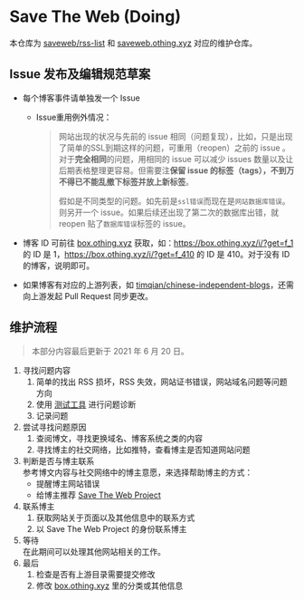 # Save The Web (Doing)

本仓库为 [saveweb/rss-list](https://github.com/saveweb/rss-list) 和 [saveweb.othing.xyz](https://saveweb.othing.xyz) 对应的维护仓库。

## Issue 发布及编辑规范草案

- 每个博客事件请单独发一个 Issue
    - Issue重用例外情况：
        > 网站出现的状况与先前的 issue 相同（问题复现），比如，只是出现了简单的SSL到期这样的问题，可重用（reopen）之前的 issue 。对于**完全相同**的问题，用相同的 issue 可以减少 issues 数量以及让后期表格整理更容易。但需要注**保留 issue 的标签（tags），不到万不得已不能乱撤下标签并放上新标签**。
        > 
        > 假如是不同类型的问题。如先前是`ssl错误`而现在是`网站数据库错误`。则另开一个 issue。如果后续还出现了第二次的数据库出错，就 reopen 贴了`数据库错误`标签的 issue。

- 博客 ID 可前往 [box.othing.xyz](https://box.othing.xyz) 获取，如：<https://box.othing.xyz/i/?get=f_1> 的 ID 是 1，<https://box.othing.xyz/i/?get=f_410> 的 ID 是 410。对于没有 ID 的博客，说明即可。
- 如果博客有对应的上游列表，如 [timqian/chinese-independent-blogs](https://github.com/timqian/chinese-independent-blogs)，还需向上游发起 Pull Request 同步更改。

## 维护流程

> 本部分内容最后更新于 2021 年 6 月 20 日。

1. 寻找问题内容
    1. 简单的找出 RSS 损坏，RSS 失效，网站证书错误，网站域名问题等问题方向
    2. 使用 [测试工具](https://github.com/saveweb/tools) 进行问题诊断
    3. 记录问题
2. 尝试寻找问题原因
    1. 查阅博文，寻找更换域名、博客系统之类的内容
    2. 寻找博主的社交网络，比如推特，查看博主是否知道网站问题
3. 判断是否与博主联系<br>
   参考博文内容与社交网络中的博主意愿，来选择帮助博主的方式：
    - 提醒博主网站错误
    - 给博主推荐 [Save The Web Project](https://saveweb.othing.xyz)
4. 联系博主
    1. 获取网站关于页面以及其他信息中的联系方式
    2. 以 Save The Web Project 的身份联系博主
5. 等待<br>
   在此期间可以处理其他网站相关的工作。
6. 最后
    1. 检查是否有上游目录需要提交修改
    2. 修改 [box.othing.xyz](https://box.othing.xyz) 里的分类或其他信息
